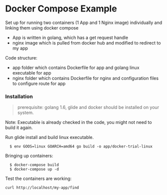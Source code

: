 # Docker Compose Example

Set up for running two containers (1 App and 1 Nginx image) individually and linking them using docker compose
- App is written in golang, which has a get request handle
- nginx image which is pulled from docker hub and modified to redirect to my app

Code structure:
- app folder which contains Dockerfile for app and golang linux executable for app
- nginx folder which contains Dockerfile for nginx and configuration files to configure route for app

### Installation

> prerequisite: golang 1.6, glide and docker should be installed on your system.

Note: Executable is already checked in the code, you might not need to build it again.

Run glide install and build linux executable.

```
  $ env GOOS=linux GOARCH=amd64 go build -o app/docker-trial-linux
```

Bringing up containers:
```
  $ docker-compose build
  $ docker-compose up -d
```

Test the containers are working:
```
curl http://localhost/my-app/find
```


